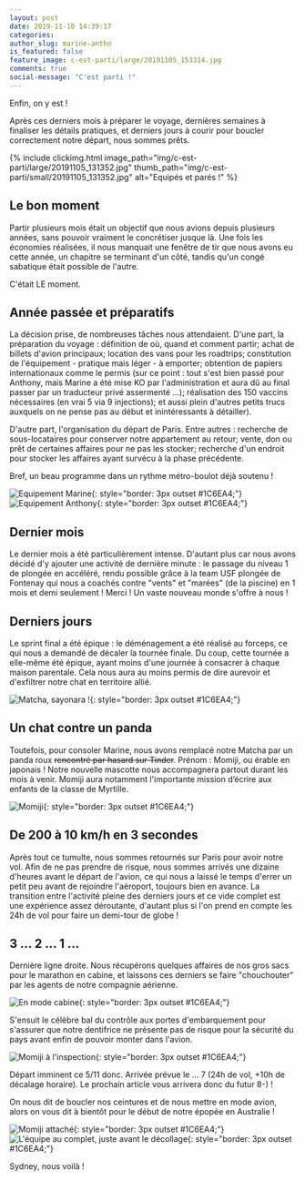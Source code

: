 ```yaml
---
layout: post
date: 2019-11-10 14:39:17
categories: 
author_slug: marine-antho
is_featured: false
feature_image: c-est-parti/large/20191105_153314.jpg
comments: true
social-message: "C'est parti !"
---
```


Enfin, on y est !

Après ces derniers mois à préparer le voyage, dernières semaines à 
finaliser les détails pratiques, et derniers jours à courir pour boucler 
correctement notre départ, nous sommes prêts.

{% include clickimg.html image_path="img/c-est-parti/large/20191105_131352.jpg" thumb_path="img/c-est-parti/small/20191105_131352.jpg" alt="Equipés et parés !" %}

## Le bon moment

Partir plusieurs mois était un objectif que nous avions depuis plusieurs 
années, sans pouvoir vraiment le concrétiser jusque là. 
Une fois les économies réalisées, il nous manquait une fenêtre de tir 
que nous avons eu cette année, un chapitre se terminant d'un côté, 
tandis qu'un congé sabatique était possible de l'autre. 

C'était LE moment.

<!--[PHOTO TIR BALLTRAP]-->

## Année passée et préparatifs

La décision prise, de nombreuses tâches nous attendaient. D'une part, la préparation du
voyage : définition de où, quand et comment partir; achat de billets d'avion principaux; 
location des vans pour les roadtrips; constitution de l'équipement - pratique mais léger - à emporter; obtention de
papiers internationaux comme le permis (sur ce point : tout s'est bien passé pour Anthony, mais 
Marine a été mise KO par l'administration et aura dû au final passer par un traducteur privé assermenté ...); 
réalisation des 150 vaccins nécessaires (en vrai 5 via 9 injections); 
et aussi plein d'autres petits trucs auxquels on ne pense pas au début et inintéressants à détailler).

D'autre part, l'organisation du départ de Paris. Entre autres : recherche de sous-locataires 
pour conserver notre appartement au retour; vente, don ou prêt de certaines affaires pour ne pas les stocker; 
recherche d'un endroit pour stocker les affaires ayant survécu à la phase précédente.

Bref, un beau programme dans un rythme métro-boulot déjà soutenu !

![Equipement Marine](/img/c-est-parti/small/20191103_222715.jpg){: style="border: 3px outset #1C6EA4;"}
![Equipement Anthony](/img/c-est-parti/small/20191103_115731.jpg){: style="border: 3px outset #1C6EA4;"}

## Dernier mois

Le dernier mois a été particulièrement intense. D'autant plus car nous 
avons décidé d'y ajouter une activité de dernière minute : le passage du 
niveau 1 de plongée en accéléré, rendu possible grâce à la team USF plongée 
de Fontenay qui nous a coachés contre "vents" et "marées" (de la piscine) 
en 1 mois et demi seulement !
Merci ! Un vaste nouveau monde s'offre à nous !

<!--[PHOTO PLONGEE]-->

## Derniers jours

Le sprint final a été épique : le déménagement a été réalisé au forceps,
ce qui nous a demandé de décaler la tournée finale. 
Du coup, cette tournée a elle-même été épique, ayant moins d'une journée
à consacrer à chaque maison parentale. Cela nous aura au moins permis 
de dire aurevoir et d'exfiltrer notre chat en territoire allié.

![Matcha, sayonara !](/img/c-est-parti/small/P1050032.jpg){: style="border: 3px outset #1C6EA4;"}

## Un chat contre un panda

Toutefois, pour consoler Marine, nous avons remplacé notre Matcha par un panda roux ~~rencontré par hasard sur Tinder~~.
Prénom : Momiji, ou érable en japonais ! Notre nouvelle mascotte nous accompagnera partout 
durant les mois à venir. 
Momiji aura notamment l'importante mission d’écrire aux enfants de la classe de Myrtille.

![Momiji](/img/c-est-parti/small/20191104_081654.jpg){: style="border: 3px outset #1C6EA4;"}

## De 200 à 10 km/h en 3 secondes

Après tout ce tumulte, nous sommes retournés sur Paris pour avoir notre vol.
Afin de ne pas prendre de risque, nous sommes arrivés une dizaine d'heures avant le départ de l'avion, ce qui nous a laissé le
temps d'errer un petit peu avant de rejoindre l'aéroport, toujours bien en avance.
La transition entre l'activité pleine des derniers jours et ce vide complet 
est une expérience assez déroutante, d'autant plus si l'on prend en compte les 24h de vol 
pour faire un demi-tour de globe !

## 3 ... 2 ... 1 ...

Dernière ligne droite. Nous récupérons quelques affaires de nos gros sacs pour le marathon en cabine,
et laissons ces derniers se faire "chouchouter" par les agents de notre compagnie aérienne.

![En mode cabine](/img/c-est-parti/small/20191105_153314.jpg){: style="border: 3px outset #1C6EA4;"}

S'ensuit le célèbre bal du contrôle aux portes d'embarquement pour s'assurer que notre dentifrice
ne présente pas de risque pour la sécurité du pays avant enfin de pouvoir monter dans l'avion.

![Momiji à l'inspection](/img/c-est-parti/small/20191105_162301.jpg){: style="border: 3px outset #1C6EA4;"}

Départ imminent ce 5/11 donc. Arrivée prévue le ... 7 (24h de vol, +10h de décalage horaire).
Le prochain article vous arrivera donc du futur 8-) !

On nous dit de boucler nos ceintures et de nous mettre en mode avion, 
alors on vous dit à bientôt pour le début de notre épopée en Australie !

![Momiji attaché](/img/c-est-parti/small/20191105_175707.jpg){: style="border: 3px outset #1C6EA4;"}
![L'équipe au complet, juste avant le décollage](/img/c-est-parti/small/20191105_180117.jpg){: style="border: 3px outset #1C6EA4;"}

Sydney, nous voilà !